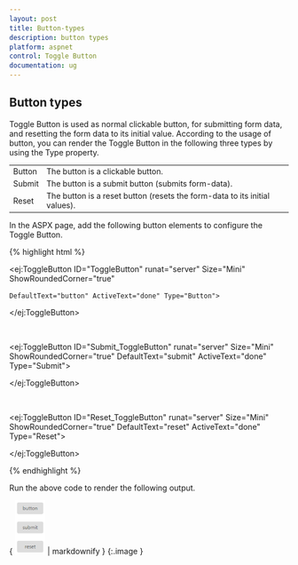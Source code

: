 ```yaml
---
layout: post
title: Button-types
description: button types
platform: aspnet
control: Toggle Button
documentation: ug
---
```


## Button types

Toggle Button is used as normal clickable button, for submitting form data, and resetting the form data to its initial value. According to the usage of button, you can render the Toggle Button in the following three types by using the Type property.

<table>
<tr>
<td>
Button</td><td>
The button is a clickable button.</td></tr>
<tr>
<td>
Submit</td><td>
The button is a submit button (submits form-data).</td></tr>
<tr>
<td>
Reset    </td><td>
The button is a reset button (resets the form-data to its initial values).</td></tr>
</table>
In the ASPX page, add the following button elements to configure the Toggle Button.

{% highlight html %}

<ej:ToggleButton ID="ToggleButton" runat="server" Size="Mini" ShowRoundedCorner="true"

    DefaultText="button" ActiveText="done" Type="Button">

</ej:ToggleButton>

<br />

<ej:ToggleButton ID="Submit_ToggleButton" runat="server" Size="Mini" ShowRoundedCorner="true" DefaultText="submit" ActiveText="done" Type="Submit">

</ej:ToggleButton>

<br />

<ej:ToggleButton ID="Reset_ToggleButton" runat="server" Size="Mini" ShowRoundedCorner="true" DefaultText="reset" ActiveText="done" Type="Reset">

</ej:ToggleButton>



{% endhighlight %}



Run the above code to render the following output.

{ ![](Button-types_images/Button-types_img1.png) | markdownify }
{:.image }


